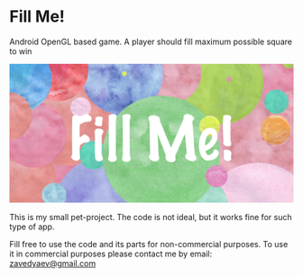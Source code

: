 # Fill Me!
Android OpenGL based game. A player should fill maximum possible square to win

![App Desscription Logo](https://github.com/zavedyaev/fill_me/blob/master/market_images/description_en.png?raw=true)

This is my small pet-project. The code is not ideal, but it works fine for such type of app.

Fill free to use the code and its parts for non-commercial purposes.
To use it in commercial purposes please contact me by email: [zavedyaev@gmail.com](mailto:zavedyaev@gmail.com)
